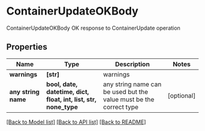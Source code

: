 # ContainerUpdateOKBody

ContainerUpdateOKBody OK response to ContainerUpdate operation

## Properties
Name | Type | Description | Notes
------------ | ------------- | ------------- | -------------
**warnings** | **[str]** | warnings | 
**any string name** | **bool, date, datetime, dict, float, int, list, str, none_type** | any string name can be used but the value must be the correct type | [optional]

[[Back to Model list]](../README.md#documentation-for-models) [[Back to API list]](../README.md#documentation-for-api-endpoints) [[Back to README]](../README.md)


